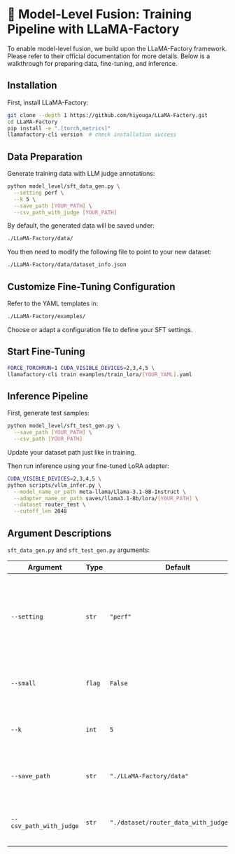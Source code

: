# 🔧 Model-Level Fusion: Training Pipeline with LLaMA-Factory

To enable model-level fusion, we build upon the LLaMA-Factory framework. Please refer to their official documentation for more details. Below is a walkthrough for preparing data, fine-tuning, and inference.


## Installation

First, install LLaMA-Factory:

```bash
git clone --depth 1 https://github.com/hiyouga/LLaMA-Factory.git
cd LLaMA-Factory
pip install -e ".[torch,metrics]"
llamafactory-cli version  # check installation success
```


## Data Preparation

Generate training data with LLM judge annotations:

```bash
python model_level/sft_data_gen.py \
  --setting perf \
  --k 5 \
  --save_path [YOUR_PATH] \
  --csv_path_with_judge [YOUR_PATH]
```

By default, the generated data will be saved under:

```bash
./LLaMA-Factory/data/
```

You then need to modify the following file to point to your new dataset:


```bash
./LLaMA-Factory/data/dataset_info.json
```


## Customize Fine-Tuning Configuration


Refer to the YAML templates in:


```bash
./LLaMA-Factory/examples/
```
Choose or adapt a configuration file to define your SFT settings.


## Start Fine-Tuning

```bash
FORCE_TORCHRUN=1 CUDA_VISIBLE_DEVICES=2,3,4,5 \
llamafactory-cli train examples/train_lora/[YOUR_YAML].yaml
```


## Inference Pipeline

First, generate test samples:

```bash
python model_level/sft_test_gen.py \
  --save_path [YOUR_PATH] \
  --csv_path [YOUR_PATH]
```

Update your dataset path just like in training.

Then run inference using your fine-tuned LoRA adapter:


```bash
CUDA_VISIBLE_DEVICES=2,3,4,5 \
python scripts/vllm_infer.py \
  --model_name_or_path meta-llama/Llama-3.1-8B-Instruct \
  --adapter_name_or_path saves/llama3.1-8b/lora/[YOUR_PATH] \
  --dataset router_test \
  --cutoff_len 2048
```



## Argument Descriptions

`sft_data_gen.py` and `sft_test_gen.py` arguments:


| Argument                | Type   | Default                                  | Description                                                                                                                            |
| ----------------------- | ------ | ---------------------------------------- | -------------------------------------------------------------------------------------------------------------------------------------- |
| `--setting`             | `str`  | `"perf"`                                 | Task type. Options: `"perf"` (performance-based), `"judge"` (LLM-judged labels), `"hybrid"` (combined), `"baseline"`. |
| `--small`               | `flag` | `False`                                  | If set, generate a subset only containing data from small models.                                                                           |
| `--k`                   | `int`  | `5`                                      | Number of candidate responses per question to include.                                                                                 |
| `--save_path`           | `str`  | `"./LLaMA-Factory/data"`                 | Path where the generated training or test data will be saved.                                                                          |
| `--csv_path_with_judge` | `str`  | `"./dataset/router_data_with_judge.csv"` | Path to the CSV file containing LLM-judged data.                                                                                       |


